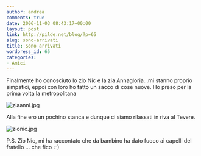 ```yaml
---
author: andrea
comments: true
date: 2006-11-03 08:43:17+00:00
layout: post
link: http://pilde.net/blog/?p=65
slug: sono-arrivati
title: Sono arrivati
wordpress_id: 65
categories:
- Amici
---
```


Finalmente ho conosciuto lo zio Nic e la zia Annagloria...mi stanno proprio simpatici, eppoi con loro ho fatto un sacco di cose nuove. Ho preso per la prima volta la metropolitana

![ziaanni.jpg]({{baseurl}}/uploads/2006/11/ziaanni.jpg)



Alla fine ero un pochino stanca e dunque ci siamo rilassati in riva al Tevere.

![zionic.jpg]({{baseurl}}/uploads/2006/11/zionic.jpg)




P.S. Zio Nic, mi ha raccontato che da bambino ha dato fuoco ai capelli del fratello ... che fico :-)



